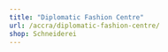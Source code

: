 ```yaml
---
title: "Diplomatic Fashion Centre"
url: /accra/diplomatic-fashion-centre/
shop: Schneiderei
---
```

